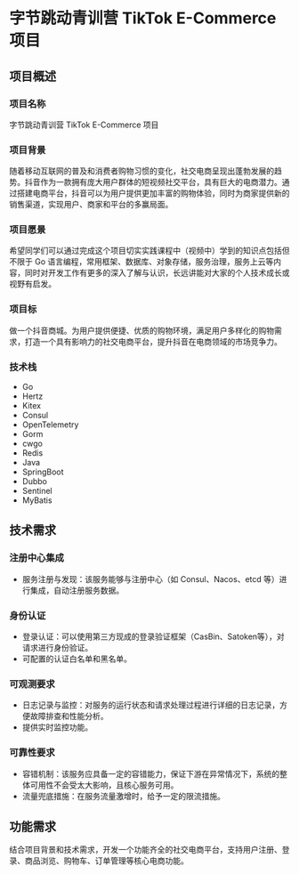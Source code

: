 # 字节跳动青训营 TikTok E-Commerce 项目

## 项目概述

### 项目名称
字节跳动青训营 TikTok E-Commerce 项目

### 项目背景
随着移动互联网的普及和消费者购物习惯的变化，社交电商呈现出蓬勃发展的趋势。抖音作为一款拥有庞大用户群体的短视频社交平台，具有巨大的电商潜力。通过搭建电商平台，抖音可以为用户提供更加丰富的购物体验，同时为商家提供新的销售渠道，实现用户、商家和平台的多赢局面。

### 项目愿景
希望同学们可以通过完成这个项目切实实践课程中（视频中）学到的知识点包括但不限于 Go 语言编程，常用框架、数据库、对象存储，服务治理，服务上云等内容，同时对开发工作有更多的深入了解与认识，长远讲能对大家的个人技术成长或视野有启发。

### 项目标
做一个抖音商城。为用户提供便捷、优质的购物环境，满足用户多样化的购物需求，打造一个具有影响力的社交电商平台，提升抖音在电商领域的市场竞争力。

### 技术栈
- Go
- Hertz
- Kitex
- Consul
- OpenTelemetry
- Gorm
- cwgo
- Redis
- Java
- SpringBoot
- Dubbo
- Sentinel
- MyBatis

## 技术需求

### 注册中心集成
- 服务注册与发现：该服务能够与注册中心（如 Consul、Nacos、etcd 等）进行集成，自动注册服务数据。

### 身份认证
- 登录认证：可以使用第三方现成的登录验证框架（CasBin、Satoken等），对请求进行身份验证。
- 可配置的认证白名单和黑名单。

### 可观测要求
- 日志记录与监控：对服务的运行状态和请求处理过程进行详细的日志记录，方便故障排查和性能分析。
- 提供实时监控功能。

### 可靠性要求
- 容错机制：该服务应具备一定的容错能力，保证下游在异常情况下，系统的整体可用性不会受太大影响，且核心服务可用。
- 流量兜底措施：在服务流量激增时，给予一定的限流措施。

## 功能需求
结合项目背景和技术需求，开发一个功能齐全的社交电商平台，支持用户注册、登录、商品浏览、购物车、订单管理等核心电商功能。
